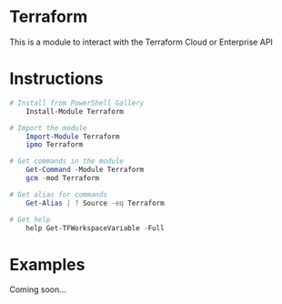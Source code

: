 Terraform
=============

This is a module to interact with the Terraform Cloud or Enterprise API

# Instructions

```powershell
# Install from PowerShell Gallery
    Install-Module Terraform

# Import the module
    Import-Module Terraform
    ipmo Terraform

# Get commands in the module
    Get-Command -Module Terraform
    gcm -mod Terraform

# Get alias for commands
    Get-Alias | ? Source -eq Terraform

# Get help
    help Get-TFWorkspaceVariable -Full
```

# Examples

Coming soon...